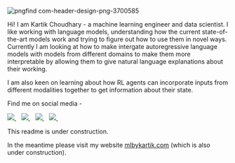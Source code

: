 ![pngfind com-header-design-png-3700585](https://user-images.githubusercontent.com/28764820/133153681-bfe6114b-4540-4ab7-96cc-b6af278aa64c.png)

Hi! I am Kartik Choudhary - a machine learning engineer and data scientist. I like working with language models, understanding how the current state-of-the-art models work and trying to figure out how to use them in novel ways. Currently I am looking at how to make intergate autoregressive language models with models from different domains to make them more interpretable by allowing them to give natural language explanations about their working.

I am also keen on learning about how RL agents can incorporate inputs from different modalities together to get information about their state.

Find me on social media -

<a href="https://www.linkedin.com/in/kartik727/">
  <img src="https://img.shields.io/badge/linkedin-%230077B5.svg?&style=for-the-badge&logo=linkedin&logoColor=white" />
</a>&nbsp;&nbsp;
  
<a href="https://twitter.com/kartik_727">
  <img src="https://img.shields.io/badge/Twitter-1DA1F2?style=for-the-badge&logo=twitter&logoColor=white" />
</a>&nbsp;&nbsp;

<a href="https://www.kaggle.com/kartikchoudhary727">
  <img src="https://img.shields.io/badge/Kaggle-20BEFF?style=for-the-badge&logo=Kaggle&logoColor=white" />
</a>&nbsp;&nbsp;

<a href="https://stackexchange.com/users/8575191/k-c">
  <img src="https://img.shields.io/badge/StackExchange-%23ffffff.svg?&style=for-the-badge&logo=StackExchange&logoColor=white" />
</a>&nbsp;&nbsp;


This readme is under construction.

In the meantime please visit my website [mlbykartik.com](https://www.mlbykartik.com/) (which is also under construction).

<!---
kartik727/kartik727 is a ✨ special ✨ repository because its `README.md` (this file) appears on your GitHub profile.
You can click the Preview link to take a look at your changes.
--->
